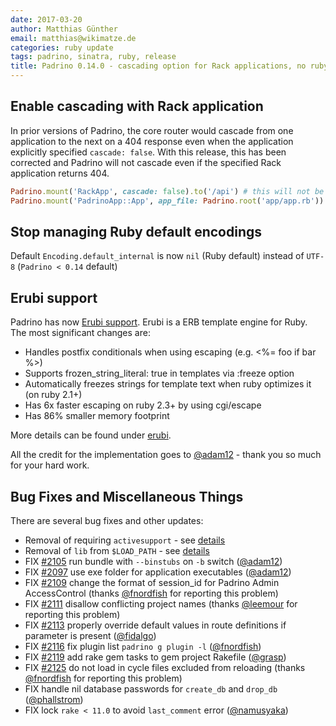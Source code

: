 ```yaml
---
date: 2017-03-20
author: Matthias Günther
email: matthias@wikimatze.de
categories: ruby update
tags: padrino, sinatra, ruby, release
title: Padrino 0.14.0 - cascading option for Rack applications, no ruby default encodings, erubi support, bug fixes
---
```



## Enable cascading with Rack application

In prior versions of Padrino, the core router would cascade from one application to the next on a 404 response even when the application explicitly specified `cascade: false`. With this release, this has been corrected and Padrino will not cascade even if the specified Rack application returns 404.

```ruby
Padrino.mount('RackApp', cascade: false).to('/api') # this will not be cascaded even if returning 404.
Padrino.mount('PadrinoApp::App', app_file: Padrino.root('app/app.rb')).to('/')
```


## Stop managing Ruby default encodings

Default `Encoding.default_internal` is now `nil` (Ruby default) instead of `UTF-8` (`Padrino < 0.14` default)


## Erubi support

Padrino has now [Erubi support](https://github.com/jeremyevans/erubi "erubi support"). Erubi is a ERB template engine
for Ruby. The most significant changes are:


- Handles postfix conditionals when using escaping (e.g. <%= foo if bar %>)
- Supports frozen_string_literal: true in templates via :freeze option
- Automatically freezes strings for template text when ruby optimizes it (on ruby 2.1+)
- Has 6x faster escaping on ruby 2.3+ by using cgi/escape
- Has 86% smaller memory footprint


More details can be found under [erubi](https://github.com/jeremyevans/erubi#erubi "erubi").


All the credit for the implementation goes to [@adam12](https://github.com/padrino/padrino-framework/pull/2090) - thank
you so much for your hard work.


## Bug Fixes and Miscellaneous Things

There are several bug fixes and other updates:

- Removal of requiring `activesupport` - see [details](https://github.com/padrino/padrino-framework/issues/1971#issuecomment-257792761 "details")
- Removal of `lib` from `$LOAD_PATH` - see [details](https://github.com/padrino/padrino-framework/commit/365f23b5dcf69d72bfab7fb6dcbf4c82fe5d7945 "details")
- FIX [#2105](https://github.com/padrino/padrino-framework/pull/2105) run bundle with `--binstubs` on `-b` switch ([@adam12](https://github.com/adam12))
- FIX [#2097](https://github.com/padrino/padrino-framework/pull/2097) use exe folder for application executables ([@adam12](https://github.com/adam12))
- FIX [#2109](https://github.com/padrino/padrino-framework/pull/2109) change the format of session_id for Padrino Admin AccessControl (thanks [@fnordfish](https://github.com/fnordfish) for reporting this problem)
- FIX [#2111](https://github.com/padrino/padrino-framework/pull/2111) disallow conflicting project names (thanks [@leemour](https://github.com/leemour) for reporting this problem)
- FIX [#2113](https://github.com/padrino/padrino-framework/pull/2113) properly override default values in route definitions if parameter is present ([@fidalgo](https://github.com/fidalgo))
- FIX [#2116](https://github.com/padrino/padrino-framework/pull/2116) fix plugin list `padrino g plugin -l` ([@fnordfish](https://github.com/fnordfish))
- FIX [#2119](https://github.com/padrino/padrino-framework/pull/2119) add rake gem tasks to gem project Rakefile ([@grasp](https://github.com/grasp))
- FIX [#2125](https://github.com/padrino/padrino-framework/pull/2125) do not load in cycle files excluded from reloading (thanks [@fnordfish](https://github.com/fnordfish) for reporting this problem)
- FIX handle nil database passwords for `create_db` and `drop_db` ([@phallstrom](https://github.com/phallstrom))
- FIX lock `rake < 11.0` to avoid `last_comment` error ([@namusyaka](https://github.com/namusyaka))

